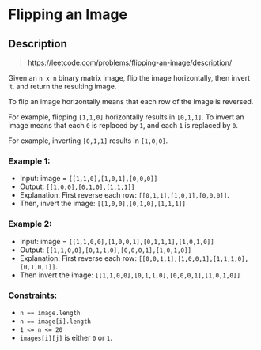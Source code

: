 # Flipping an Image

## Description
> https://leetcode.com/problems/flipping-an-image/description/

Given an `n x n` binary matrix image, flip the image horizontally, then invert it, and return the resulting image.

To flip an image horizontally means that each row of the image is reversed.

For example, flipping `[1,1,0]` horizontally results in `[0,1,1]`.
To invert an image means that each `0` is replaced by `1`, and each `1` is replaced by `0`.

For example, inverting `[0,1,1]` results in `[1,0,0]`.


### Example 1:

- Input: image = `[[1,1,0],[1,0,1],[0,0,0]]`
- Output: `[[1,0,0],[0,1,0],[1,1,1]]`
- Explanation: First reverse each row: `[[0,1,1],[1,0,1],[0,0,0]]`.
- Then, invert the image: `[[1,0,0],[0,1,0],[1,1,1]]`

### Example 2:

- Input: image = `[[1,1,0,0],[1,0,0,1],[0,1,1,1],[1,0,1,0]]`
- Output: `[[1,1,0,0],[0,1,1,0],[0,0,0,1],[1,0,1,0]]`
- Explanation: First reverse each row: `[[0,0,1,1],[1,0,0,1],[1,1,1,0],[0,1,0,1]]`.
- Then invert the image: `[[1,1,0,0],[0,1,1,0],[0,0,0,1],[1,0,1,0]]`


### Constraints:

- `n == image.length`
- `n == image[i].length`
- `1 <= n <= 20`
- `images[i][j]` is either `0` or `1`.